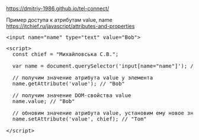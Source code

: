 https://dmitriy-1986.github.io/tel-connect/

Пример доступа к атрибутам value, name
https://itchief.ru/javascript/attributes-and-properties

<pre>&lt;input name="name" type="text" value="Bob"&gt;</pre>

<pre>&lt;script&gt;
  const chief = "Михайловська С.В.";
  
  var name = document.querySelector('input[name="name"]'); // получим элемент
  
  // получим значение атрибута value у элемента
  name.getAttribute('value'); // "Bob"
 
  // получим значение DOM-свойства value
  name.value; // "Bob"
  
  // обновим значение атрибута value, установим ему новое значение
  name.setAttribute('value', chief); // "Tom"
  
&lt;/script&gt;</pre>
